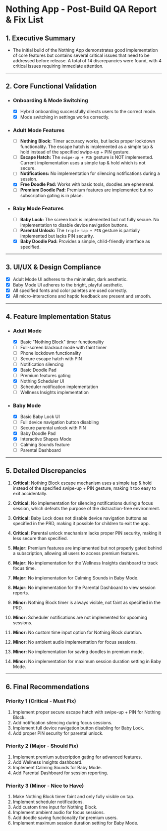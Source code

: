 # Nothing App - Post-Build QA Report & Fix List

## 1. Executive Summary
* The initial build of the Nothing App demonstrates good implementation of core features but contains several critical issues that need to be addressed before release. A total of 14 discrepancies were found, with 4 critical issues requiring immediate attention.

---

## 2. Core Functional Validation
- ### Onboarding & Mode Switching
    - [x] Hybrid onboarding successfully directs users to the correct mode.
    - [x] Mode switching in settings works correctly.
- ### Adult Mode Features
    - [ ] **Nothing Block:** Timer accuracy works, but lacks proper lockdown functionality. The escape hatch is implemented as a simple tap & hold instead of the specified swipe-up + PIN gesture.
    - [ ] **Escape Hatch:** The `swipe-up + PIN` gesture is NOT implemented. Current implementation uses a simple tap & hold which is not secure.
    - [ ] **Notifications:** No implementation for silencing notifications during a session.
    - [x] **Free Doodle Pad:** Works with basic tools, doodles are ephemeral.
    - [ ] **Premium Doodle Pad:** Premium features are implemented but no subscription gating is in place.
- ### Baby Mode Features
    - [ ] **Baby Lock:** The screen lock is implemented but not fully secure. No implementation to disable device navigation buttons.
    - [ ] **Parental Unlock:** The `triple-tap + PIN` gesture is partially implemented but lacks PIN security.
    - [x] **Baby Doodle Pad:** Provides a simple, child-friendly interface as specified.

---

## 3. UI/UX & Design Compliance
- [x] Adult Mode UI adheres to the minimalist, dark aesthetic.
- [x] Baby Mode UI adheres to the bright, playful aesthetic.
- [x] All specified fonts and color palettes are used correctly.
- [x] All micro-interactions and haptic feedback are present and smooth.

---

## 4. Feature Implementation Status
- ### Adult Mode
    - [x] Basic "Nothing Block" timer functionality
    - [ ] Full-screen blackout mode with faint timer
    - [ ] Phone lockdown functionality
    - [ ] Secure escape hatch with PIN
    - [ ] Notification silencing
    - [x] Basic Doodle Pad
    - [ ] Premium features gating
    - [x] Nothing Scheduler UI
    - [ ] Scheduler notification implementation
    - [ ] Wellness Insights implementation

- ### Baby Mode
    - [x] Basic Baby Lock UI
    - [ ] Full device navigation button disabling
    - [ ] Secure parental unlock with PIN
    - [x] Baby Doodle Pad
    - [x] Interactive Shapes Mode
    - [ ] Calming Sounds feature
    - [ ] Parental Dashboard

---

## 5. Detailed Discrepancies

1. **Critical:** Nothing Block escape mechanism uses a simple tap & hold instead of the specified swipe-up + PIN gesture, making it too easy to exit accidentally.

2. **Critical:** No implementation for silencing notifications during a focus session, which defeats the purpose of the distraction-free environment.

3. **Critical:** Baby Lock does not disable device navigation buttons as specified in the PRD, making it possible for children to exit the app.

4. **Critical:** Parental unlock mechanism lacks proper PIN security, making it less secure than specified.

5. **Major:** Premium features are implemented but not properly gated behind a subscription, allowing all users to access premium features.

6. **Major:** No implementation for the Wellness Insights dashboard to track focus time.

7. **Major:** No implementation for Calming Sounds in Baby Mode.

8. **Major:** No implementation for the Parental Dashboard to view session reports.

9. **Minor:** Nothing Block timer is always visible, not faint as specified in the PRD.

10. **Minor:** Scheduler notifications are not implemented for upcoming sessions.

11. **Minor:** No custom time input option for Nothing Block duration.

12. **Minor:** No ambient audio implementation for focus sessions.

13. **Minor:** No implementation for saving doodles in premium mode.

14. **Minor:** No implementation for maximum session duration setting in Baby Mode.

---

## 6. Final Recommendations

### Priority 1 (Critical - Must Fix)
1. Implement proper secure escape hatch with swipe-up + PIN for Nothing Block.
2. Add notification silencing during focus sessions.
3. Implement full device navigation button disabling for Baby Lock.
4. Add proper PIN security for parental unlock.

### Priority 2 (Major - Should Fix)
1. Implement premium subscription gating for advanced features.
2. Add Wellness Insights dashboard.
3. Implement Calming Sounds for Baby Mode.
4. Add Parental Dashboard for session reporting.

### Priority 3 (Minor - Nice to Have)
1. Make Nothing Block timer faint and only fully visible on tap.
2. Implement scheduler notifications.
3. Add custom time input for Nothing Block.
4. Implement ambient audio for focus sessions.
5. Add doodle saving functionality for premium users.
6. Implement maximum session duration setting for Baby Mode.